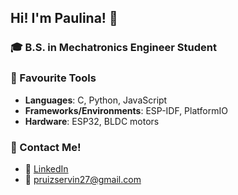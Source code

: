 ## Hi! I'm Paulina! 👋

<!--
**paulinism/paulinism** is a ✨ _special_ ✨ repository because its `README.md` (this file) appears on your GitHub profile.

Here are some ideas to get you started:
-->

### 🎓 B.S. in Mechatronics Engineer Student  

### 🔧 Favourite Tools  
- **Languages**: C, Python, JavaScript  
- **Frameworks/Environments**: ESP-IDF, PlatformIO  
- **Hardware**: ESP32, BLDC motors  

### 🤝 Contact Me!  
- 💼 [LinkedIn](https://www.linkedin.com/in/paulinaruizs27)  
- 📧 [pruizservin27@gmail.com](mailto:pruizservin27@gmail.com)
